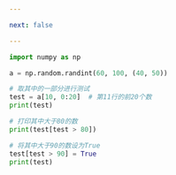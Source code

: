 ```yaml
---

next: false

---
```




<BlogInfo id="570" title="27.ndarray的运算" author="白日梦想猿" pv=0 read_times=0 pre_cost_time="0分10秒" category="numpy学习" tag_list="['numpy学习']" create_time="2021.08.23 09:12:12" update_time="2021.08.23 09:19:42" />

```python
import numpy as np

a = np.random.randint(60, 100, (40, 50))

# 取其中的一部分进行测试
test = a[10, 0:20]  # 第11行的前20个数
print(test)

# 打印其中大于80的数
print(test[test > 80])

# 将其中大于90的数设为True
test[test > 90] = True
print(test)

```



<ActionBox />
